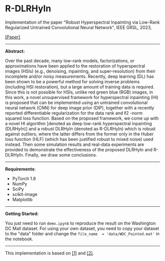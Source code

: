 # R-DLRHyIn
Implementation of the paper "Robust Hyperspectral Inpainting via Low-Rank Regularized Untrained Convolutional Neural Network", IEEE GRSL, 2023,

[[Paper]](https://ieeexplore.ieee.org/abstract/document/10032531)

___

**Abstract:** 

Over the past decade, many low-rank models, factorizations, or approximations have been applied to the restoration of hyperspectral images (HSIs) (e.g., denoising, inpainting, and super-resolution) from their incomplete and/or noisy measurements. Recently, deep learning (DL) has been shown to be a powerful method for solving inverse problems (including HSI restoration), but a large amount of training data is required. Since this is not possible for HSIs, unlike red green blue (RGB) images, in this work, a novel unsupervised framework for hyperspectral inpainting (HI) is proposed that can be implemented using an untrained convolutional neural network (CNN) for deep image prior (DIP), together with a recently reported differentiable regularization for the data rank and ℓ2 -norm squared loss function. Based on the proposed framework, we come up with a novel HI algorithm [denoted as deep low-rank hyperspectral inpainting (DLRHyIn)] and a robust DLRHyIn (denoted as R-DLRHyIn) which is robust against outliers, where the latter differs from the former only in the Huber loss function (HLF) (which has been justified robust to mixed noise) used instead. Then some simulation results and real-data experiments are provided to demonstrate the effectiveness of the proposed DLRHyIn and R-DLRHyIn. Finally, we draw some conclusions.

___

**Requirements**:

- PyTorch 1.8
- NumPy
- SciPy
- scikit-image
- Matplotlib

___

**Getting Started:**

You just need to run `demo.ipynb` to reproduce the result on the Washington DC Mall dataset. For using your own dataset, you need to copy your dataset to the "data" folder and change the `file_name  = 'data/WDC_Painted.mat'` in the notebook.

___

This implementation is based on [[1]](https://github.com/DmitryUlyanov/deep-image-prior) and [[2]](https://github.com/acecreamu/deep-hs-prior#deep-hyperspectral-prior-single-image-denoising-inpainting-super-resolution).

